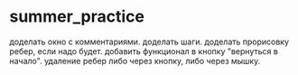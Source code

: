 # summer_practice
доделать окно с комментариями.
доделать шаги.
доделать прорисовку ребер, если надо будет.
добавить функционал в кнопку "вернуться в начало".
удаление ребер либо через кнопку, либо через мышку.
